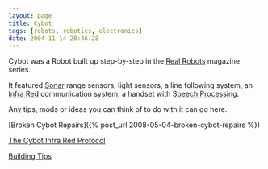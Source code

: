 ```yaml
---
layout: page
title: Cybot
tags: [robots, robotics, electronics]
date: 2004-11-14 20:46:28
---
```

Cybot was a Robot built up step-by-step in the [Real Robots](/wiki/real_robots.html "Real Robots") magazine series.

It featured [Sonar](/wiki/sonar.html "The use of sound as a sense medium") range sensors, light sensors, a line following system, an [Infra Red](/wiki/infra_red.html "A type of EM radiation commonly used for digital communications") communication system, a handset with [Speech Processing](/wiki/speech_processing.html "Also known as speech recognition").

Any tips, mods or ideas you can think of to do with it can go here.

[Broken Cybot Repairs]({% post_url 2008-05-04-broken-cybot-repairs %})

[The Cybot Infra Red Protocol](/wiki/the_cybot_infra_red_protocol.html "The Cybot Infra Red Protocol")

[Building Tips](/wiki/building_tips.html "Hints and helpers for actually building robots, and other stuff.")

